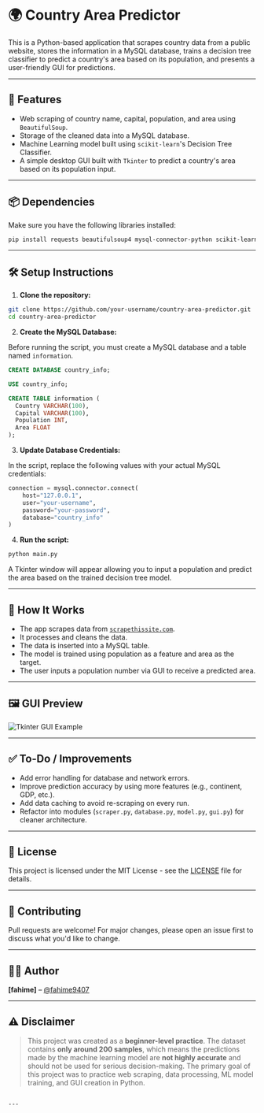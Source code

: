 
# 🌍 Country Area Predictor

This is a Python-based application that scrapes country data from a public website, stores the information in a MySQL database, trains a decision tree classifier to predict a country's area based on its population, and presents a user-friendly GUI for predictions.

---

## 🚀 Features

- Web scraping of country name, capital, population, and area using `BeautifulSoup`.
- Storage of the cleaned data into a MySQL database.
- Machine Learning model built using `scikit-learn`'s Decision Tree Classifier.
- A simple desktop GUI built with `Tkinter` to predict a country's area based on its population input.

---

## 📦 Dependencies

Make sure you have the following libraries installed:

```bash
pip install requests beautifulsoup4 mysql-connector-python scikit-learn
```

---

## 🛠️ Setup Instructions

1. **Clone the repository:**

```bash
git clone https://github.com/your-username/country-area-predictor.git
cd country-area-predictor
```

2. **Create the MySQL Database:**

Before running the script, you must create a MySQL database and a table named `information`.

```sql
CREATE DATABASE country_info;

USE country_info;

CREATE TABLE information (
  Country VARCHAR(100),
  Capital VARCHAR(100),
  Population INT,
  Area FLOAT
);
```

3. **Update Database Credentials:**

In the script, replace the following values with your actual MySQL credentials:

```python
connection = mysql.connector.connect(
    host="127.0.0.1",
    user="your-username",
    password="your-password",
    database="country_info"
)
```

4. **Run the script:**

```bash
python main.py
```

A Tkinter window will appear allowing you to input a population and predict the area based on the trained decision tree model.

---

## 🧠 How It Works

- The app scrapes data from [`scrapethissite.com`](https://www.scrapethissite.com/pages/simple/).
- It processes and cleans the data.
- The data is inserted into a MySQL table.
- The model is trained using population as a feature and area as the target.
- The user inputs a population number via GUI to receive a predicted area.

---

## 🖼️ GUI Preview

![Tkinter GUI Example](https://user-images.githubusercontent.com/example/gui-preview.png)

---

## ✅ To-Do / Improvements

- Add error handling for database and network errors.
- Improve prediction accuracy by using more features (e.g., continent, GDP, etc.).
- Add data caching to avoid re-scraping on every run.
- Refactor into modules (`scraper.py`, `database.py`, `model.py`, `gui.py`) for cleaner architecture.

---

## 📄 License

This project is licensed under the MIT License - see the [LICENSE](LICENSE) file for details.

---

## 🤝 Contributing

Pull requests are welcome! For major changes, please open an issue first to discuss what you'd like to change.

---

## 🙋‍♀️ Author

**[fahime]** – [@fahime9407](https://github.com/fahime9407)

---

## ⚠️ Disclaimer

> This project was created as a **beginner-level practice**. The dataset contains **only around 200 samples**, which means the predictions made by the machine learning model are **not highly accurate** and should not be used for serious decision-making. The primary goal of this project was to practice web scraping, data processing, ML model training, and GUI creation in Python.
```

---
